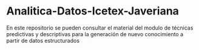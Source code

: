 # Analitica-Datos-Icetex-Javeriana
En este repositorio se pueden consultar el material del modulo de técnicas predictivas y descriptivas para la generación de nuevo conocimiento a partir de datos estructurados
